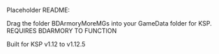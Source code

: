 Placeholder README:

Drag the folder BDArmoryMoreMGs into your GameData folder for KSP. 
REQUIRES BDARMORY TO FUNCTION

Built for KSP v1.12 to v1.12.5
